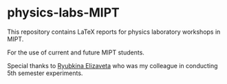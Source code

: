 # physics-labs-MIPT
This repository contains LaTeX reports for physics laboratory workshops in MIPT.

For the use of current and future MIPT students.

Special thanks to [Ryubkina Elizaveta](https://github.com/rybkinaliza) who was my colleague in conducting 5th semester experiments.

